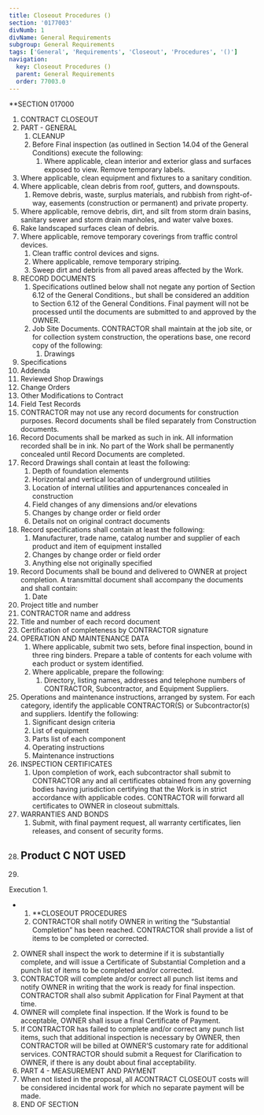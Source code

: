 ```yaml
---
title: Closeout Procedures ()
section: '0177003'
divNumb: 1
divName: General Requirements
subgroup: General Requirements
tags: ['General', 'Requirements', 'Closeout', 'Procedures', '()']
navigation:
  key: Closeout Procedures ()
  parent: General Requirements
  order: 77003.0
---
```



 **SECTION 017000
1. CONTRACT CLOSEOUT
1. PART - GENERAL
    1. CLEANUP
   1. Before Final inspection (as outlined in Section 14.04 of the General Conditions) execute the following:
      1. Where applicable, clean interior and exterior glass and surfaces exposed to view. Remove temporary labels.
2. Where applicable, clean equipment and fixtures to a sanitary condition.
3. Where applicable, clean debris from roof, gutters, and downspouts.
   1. Remove debris, waste, surplus materials, and rubbish from right-of-way, easements (construction or permanent) and private property.
5. Where applicable, remove debris, dirt, and silt from storm drain basins, sanitary sewer and storm drain manholes, and water valve boxes.
6. Rake landscaped surfaces clean of debris.
7. Where applicable, remove temporary coverings from traffic control devices.
   1. Clean traffic control devices and signs.
   1. Where applicable, remove temporary striping.
   1. Sweep dirt and debris from all paved areas affected by the Work.
2. RECORD DOCUMENTS
   1. Specifications outlined below shall not negate any portion of Section 6.12 of the General Conditions., but shall be considered an addition to Section 6.12 of the General Conditions. Final payment will not be processed until the documents are submitted to and approved by the OWNER.
   1. Job Site Documents. CONTRACTOR shall maintain at the job site, or for collection system construction, the operations base, one record copy of the following:
       1. Drawings
 2. Specifications
 3. Addenda
 4. Reviewed Shop Drawings
 5. Change Orders
 6. Other Modifications to Contract
 7. Field Test Records
   1. CONTRACTOR may not use any record documents for construction purposes. Record documents shall be filed separately from Construction documents.
   1. Record Documents shall be marked as such in ink. All information recorded shall be in ink. No part of the Work shall be permanently concealed until Record Documents are completed.
 1. Record Drawings shall contain at least the following:
      1. Depth of foundation elements
      1. Horizontal and vertical location of underground utilities
      1. Location of internal utilities and appurtenances concealed in construction
      1. Field changes of any dimensions and/or elevations
      1. Changes by change order or field order
      1. Details not on original contract documents
 2. Record specifications shall contain at least the following:
      1. Manufacturer, trade name, catalog number and supplier of each product and item of equipment installed
      1. Changes by change order or field order
      1. Anything else not originally specified
   1. Record Documents shall be bound and delivered to OWNER at project completion. A transmittal document shall accompany the documents and shall contain:
       1. Date
 2. Project title and number
 3. CONTRACTOR name and address
 4. Title and number of each record document
 5. Certification of completeness by CONTRACTOR signature
3. OPERATION AND MAINTENANCE DATA
   1. Where applicable, submit two sets, before final inspection, bound in three ring binders. Prepare a table of contents for each volume with each product or system identified.
   1. Where applicable, prepare the following:
      1. Directory, listing names, addresses and telephone numbers of CONTRACTOR, Subcontractor, and Equipment Suppliers.
2. Operations and maintenance instructions, arranged by system. For each category, identify the applicable CONTRACTOR(S) or Subcontractor(s) and suppliers. Identify the following:
      1. Significant design criteria
   1. List of equipment
   1. Parts list of each component
   1. Operating instructions
   1. Maintenance instructions
4. INSPECTION CERTIFICATES
   1. Upon completion of work, each subcontractor shall submit to CONTRACTOR any and all certificates obtained from any governing bodies having jurisdiction certifying that the Work is in strict accordance with applicable codes. CONTRACTOR will forward all certificates to OWNER in closeout submittals.
4. WARRANTIES AND BONDS
   1. Submit, with final payment request, all warranty certificates, lien releases, and consent of security forms.
1. ## Product C NOT USED
1. 
Execution
1.  

* 
	1. **CLOSEOUT PROCEDURES
   1. CONTRACTOR shall notify OWNER in writing the “Substantial Completion” has been reached. CONTRACTOR shall provide a list of items to be completed or corrected. 
2. OWNER shall inspect the work to determine if it is substantially complete, and will issue a Certificate of Substantial Completion and a punch list of items to be completed and/or corrected.
3. CONTRACTOR will complete and/or correct all punch list items and notify OWNER in writing that the work is ready for final inspection. CONTRACTOR shall also submit Application for Final Payment at that time.
4. OWNER will complete final inspection. If the Work is found to be acceptable, OWNER shall issue a final Certificate of Payment.
5. If CONTRACTOR has failed to complete and/or correct any punch list items, such that additional inspection is necessary by OWNER, then CONTRACTOR will be billed at OWNER’S customary rate for additional services. CONTRACTOR should submit a Request for Clarification to OWNER, if there is any doubt about final acceptability.
1. PART 4 - MEASUREMENT AND PAYMENT
1. When not listed in the proposal, all ACONTRACT CLOSEOUT costs will be considered incidental work for which no separate payment will be made.
1. END OF SECTION

